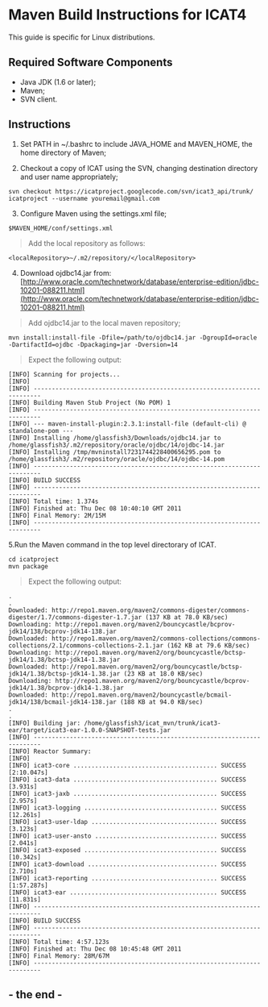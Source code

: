 # Maven Build Instructions for ICAT4 #
This guide is specific for Linux distributions.

## Required Software Components ##

  * Java JDK (1.6 or later);
  * Maven;
  * SVN client.

## Instructions ##

1.  Set PATH in ~/.bashrc to include JAVA\_HOME and MAVEN\_HOME, the home directory of Maven;

2.  Checkout a copy of ICAT using the SVN, changing destination directory and user name appropriately;

```
svn checkout https://icatproject.googlecode.com/svn/icat3_api/trunk/ icatproject --username youremail@gmail.com
```

3.  Configure Maven using the settings.xml file;

```
$MAVEN_HOME/conf/settings.xml
```

> Add the local repository as follows:
```
<localRepository>~/.m2/repository/</localRepository>
```

4.  Download ojdbc14.jar from: [http://www.oracle.com/technetwork/database/enterprise-edition/jdbc-10201-088211.html](http://www.oracle.com/technetwork/database/enterprise-edition/jdbc-10201-088211.html)

> Add ojdbc14.jar to the local maven repository;
```
mvn install:install-file -Dfile=/path/to/ojdbc14.jar -DgroupId=oracle -DartifactId=ojdbc -Dpackaging=jar -Dversion=14
```

> Expect the following output:
```
[INFO] Scanning for projects...
[INFO] 
[INFO] ------------------------------------------------------------------------
[INFO] Building Maven Stub Project (No POM) 1
[INFO] ------------------------------------------------------------------------
[INFO] --- maven-install-plugin:2.3.1:install-file (default-cli) @ standalone-pom ---
[INFO] Installing /home/glassfish3/Downloads/ojdbc14.jar to /home/glassfish3/.m2/repository/oracle/ojdbc/14/ojdbc-14.jar
[INFO] Installing /tmp/mvninstall7231744228400656295.pom to /home/glassfish3/.m2/repository/oracle/ojdbc/14/ojdbc-14.pom
[INFO] ------------------------------------------------------------------------
[INFO] BUILD SUCCESS
[INFO] ------------------------------------------------------------------------
[INFO] Total time: 1.374s
[INFO] Finished at: Thu Dec 08 10:40:10 GMT 2011
[INFO] Final Memory: 2M/15M
[INFO] ------------------------------------------------------------------------
```


5.Run the Maven command in the top level directorary of ICAT.
```
cd icatproject
mvn package
```

> Expect the following output:
```
.
.
Downloaded: http://repo1.maven.org/maven2/commons-digester/commons-digester/1.7/commons-digester-1.7.jar (137 KB at 78.0 KB/sec)
Downloading: http://repo1.maven.org/maven2/bouncycastle/bcprov-jdk14/138/bcprov-jdk14-138.jar
Downloaded: http://repo1.maven.org/maven2/commons-collections/commons-collections/2.1/commons-collections-2.1.jar (162 KB at 79.6 KB/sec)
Downloading: http://repo1.maven.org/maven2/org/bouncycastle/bctsp-jdk14/1.38/bctsp-jdk14-1.38.jar
Downloaded: http://repo1.maven.org/maven2/org/bouncycastle/bctsp-jdk14/1.38/bctsp-jdk14-1.38.jar (23 KB at 18.0 KB/sec)
Downloading: http://repo1.maven.org/maven2/org/bouncycastle/bcprov-jdk14/1.38/bcprov-jdk14-1.38.jar
Downloaded: http://repo1.maven.org/maven2/bouncycastle/bcmail-jdk14/138/bcmail-jdk14-138.jar (188 KB at 94.0 KB/sec)
.
.
[INFO] Building jar: /home/glassfish3/icat_mvn/trunk/icat3-ear/target/icat3-ear-1.0.0-SNAPSHOT-tests.jar
[INFO] ------------------------------------------------------------------------
[INFO] Reactor Summary:
[INFO] 
[INFO] icat3-core ........................................ SUCCESS [2:10.047s]
[INFO] icat3-data ........................................ SUCCESS [3.931s]
[INFO] icat3-jaxb ........................................ SUCCESS [2.957s]
[INFO] icat3-logging ..................................... SUCCESS [12.261s]
[INFO] icat3-user-ldap ................................... SUCCESS [3.123s]
[INFO] icat3-user-ansto .................................. SUCCESS [2.041s]
[INFO] icat3-exposed ..................................... SUCCESS [10.342s]
[INFO] icat3-download .................................... SUCCESS [2.710s]
[INFO] icat3-reporting ................................... SUCCESS [1:57.287s]
[INFO] icat3-ear ......................................... SUCCESS [11.831s]
[INFO] ------------------------------------------------------------------------
[INFO] BUILD SUCCESS
[INFO] ------------------------------------------------------------------------
[INFO] Total time: 4:57.123s
[INFO] Finished at: Thu Dec 08 10:45:48 GMT 2011
[INFO] Final Memory: 28M/67M
[INFO] ------------------------------------------------------------------------
```

## - the end - ##